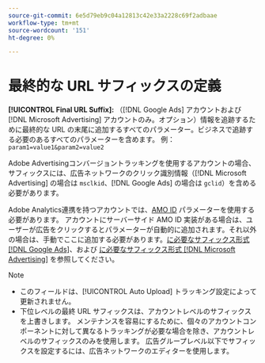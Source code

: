 ```yaml
---
source-git-commit: 6e5d79eb9c04a12813c42e33a2228c69f2adbaae
workflow-type: tm+mt
source-wordcount: '151'
ht-degree: 0%

---
```

# 最終的な URL サフィックスの定義

<!-- Used in many places; in inventory feed templates, it's actually called "Campaign Final URL Suffix," but leaving this generic anyway since it's a paragraph-level include file -->

**[!UICONTROL Final URL Suffix]:** （[!DNL Google Ads] アカウントおよび [!DNL Microsoft Advertising] アカウントのみ。オプション）情報を追跡するために最終的な URL の末尾に追加するすべてのパラメーター。ビジネスで追跡する必要のあるすべてのパラメーターを含めます。 例：`param1=value1&param2=value2`

Adobe Advertisingコンバージョントラッキングを使用するアカウントの場合、サフィックスには、広告ネットワークのクリック識別情報（[!DNL Microsoft Advertising] の場合は `msclkid`、[!DNL Google Ads] の場合は `gclid`）を含める必要があります。

Adobe Analytics連携を持つアカウントでは、[AMO ID](/help/integrations/analytics/ids.md) パラメーターを使用する必要があります。 アカウントにサーバーサイド AMO ID 実装がある場合は、ユーザーが広告をクリックするとパラメーターが自動的に追加されます。それ以外の場合は、手動でここに追加する必要があります。 [&#x200B; に必要なサフィックス形式  [!DNL Google Ads]](/help/search-social-commerce/tracking/formats-click-tracking-google.md)、および [&#x200B; に必要なサフィックス形式  [!DNL Microsoft Advertising]](/help/search-social-commerce/tracking/formats-click-tracking-microsoft.md) を参照してください。

>[!NOTE]
>
>* このフィールドは、[!UICONTROL Auto Upload] トラッキング設定によって更新されません。
>* 下位レベルの最終 URL サフィックスは、アカウントレベルのサフィックスを上書きします。 メンテナンスを容易にするために、個々のアカウントコンポーネントに対して異なるトラッキングが必要な場合を除き、アカウントレベルのサフィックスのみを使用します。 広告グループレベル以下でサフィックスを設定するには、広告ネットワークのエディターを使用します。
